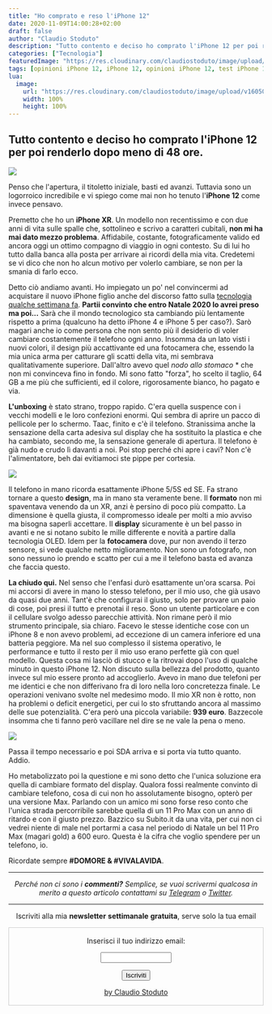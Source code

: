 ```yaml
---
title: "Ho comprato e reso l'iPhone 12"
date: 2020-11-09T14:00:28+02:00
draft: false
author: "Claudio Stoduto"
description: "Tutto contento e deciso ho comprato l'iPhone 12 per poi renderlo dopo meno di 48 ore."
categories: ["Tecnologia"]
featuredImage: "https://res.cloudinary.com/claudiostoduto/image/upload/v1605016457/x4brjvjmxmqw1nomlmq2.jpg"
tags: [opinioni iPhone 12, iPhone 12, opinioni iPhone 12, test iPhone 12, iPhone 12 Claudio Stoduto]
lua:
  image:
    url: "https://res.cloudinary.com/claudiostoduto/image/upload/v1605016457/x4brjvjmxmqw1nomlmq2.jpg"
    width: 100%
    height: 100%
---
```

## Tutto contento e deciso ho comprato l'iPhone 12 per poi renderlo dopo meno di 48 ore.

![](https://res.cloudinary.com/claudiostoduto/image/upload/v1605016403/xibgs3d16oyltcokykqi.heic)

Penso che l'apertura, il titoletto iniziale, basti ed avanzi. Tuttavia sono un logorroico incredibile e vi spiego come mai non ho tenuto l'**iPhone 12** come invece pensavo.

Premetto che ho un **iPhone XR**. Un modello non recentissimo e con due anni di vita sulle spalle che, sottolineo e scrivo a caratteri cubitali, **non mi ha mai dato mezzo problema**. Affidabile, costante, fotograficamente valido ed ancora oggi un ottimo compagno di viaggio in ogni contesto. Su di lui ho tutto dalla banca alla posta per arrivare ai ricordi della mia vita. Credetemi se vi dico che non ho alcun motivo per volerlo cambiare, se non per la smania di farlo ecco.

Detto ciò andiamo avanti. Ho impiegato un po' nel convincermi ad acquistare il nuovo iPhone figlio anche del discorso fatto sulla [tecnologia qualche settimana fa](https://claudiostoduto.com/blog/tecnologia-addio/). **Partii convinto che entro Natale 2020 lo avrei preso ma poi...** Sarà che il mondo tecnologico sta cambiando più lentamente rispetto a prima (qualcuno ha detto iPhone 4 e iPhone 5 per caso?). Sarò magari anche io come persona che non sento più il desiderio di voler cambiare costantemente il telefono ogni anno. Insomma da un lato visti i nuovi colori, il design più accattivante ed una fotocamera che, essendo la mia unica arma per catturare gli scatti della vita, mi sembrava qualitativamente superiore. Dall'altro avevo quel *nodo allo stomaco* * che non mi convinceva fino in fondo. Mi sono fatto "forza", ho scelto il taglio, 64 GB a me più che sufficienti, ed il colore, rigorosamente bianco, ho pagato e via.

**L'unboxing** è stato strano, troppo rapido. C'era quella suspence con i vecchi modelli e le loro confezioni enormi. Qui sembra di aprire un pacco di pellicole per lo schermo. Taac, finito e c'è il telefono. Stranissima anche la sensazione della carta adesiva sul display che ha sostituito la plastica e che ha cambiato, secondo me, la sensazione generale di apertura. Il telefono è già nudo e crudo lì davanti a noi. Poi stop perché chi apre i cavi? Non c'è l'alimentatore, beh dai evitiamoci ste pippe per cortesia.

![](https://res.cloudinary.com/claudiostoduto/image/upload/v1605016457/x4brjvjmxmqw1nomlmq2.jpg)

Il telefono in mano ricorda esattamente iPhone 5/5S ed SE. Fa strano tornare a questo **design**, ma in mano sta veramente bene. Il **formato** non mi spaventava venendo da un XR, anzi è persino di poco più compatto. La dimensione è quella giusta, il compromesso ideale per molti a mio avviso ma bisogna saperli accettare. Il **display** sicuramente è un bel passo in avanti e ne si notano subito le mille differente e novità a partire dalla tecnologia OLED. Idem per la **fotocamera** dove, pur non avendo il terzo sensore, si vede qualche netto miglioramento. Non sono un fotografo, non sono nessuno io prendo e scatto per cui a me il telefono basta ed avanza che faccia questo.

**La chiudo qui.** Nel senso che l'enfasi durò esattamente un'ora scarsa. Poi mi accorsi di avere in mano lo stesso telefono, per il mio uso, che già usavo da quasi due anni. Tant'è che configurai il giusto, solo per provare un paio di cose, poi presi il tutto e prenotai il reso. Sono un utente particolare e con il cellulare svolgo adesso parecchie attività. Non rimane però il mio strumento principale, sia chiaro. Facevo le stesse identiche cose con un iPhone 8 e non avevo problemi, ad eccezione di un camera inferiore ed una batteria peggiore. Ma nel suo complesso il sistema operativo, le performance e tutto il resto per il mio uso erano perfette già con quel modello. Questa cosa mi lasciò di stucco e la ritrovai dopo l'uso di qualche minuto in questo iPhone 12. Non discuto sulla bellezza del prodotto, quanto invece sul mio essere pronto ad accoglierlo. Avevo in mano due telefoni per me identici e che non differivano fra di loro nella loro concretezza finale. Le operazioni venivano svolte nel medesimo modo. Il mio XR non è rotto, non ha problemi o deficit energetici, per cui lo sto sfruttando ancora al massimo delle sue potenzialità. C'era però una piccola variabile: **939 euro**. Bazzecole insomma che ti fanno però vacillare nel dire se ne vale la pena o meno.

![](https://res.cloudinary.com/claudiostoduto/image/upload/v1605016466/i5sfz3wlbclo8s6ctjdb.jpg)

Passa il tempo necessario e poi SDA arriva e si porta via tutto quanto. Addio.

Ho metabolizzato poi la questione e mi sono detto che l'unica soluzione era quella di cambiare formato del display. Qualora fossi realmente convinto di cambiare telefono, cosa di cui non ho assolutamente bisogno, opterò per una versione Max. Parlando con un amico mi sono forse reso conto che l'unica strada percorribile sarebbe quella di un 11 Pro Max con un anno di ritardo e con il giusto prezzo. Bazzico su Subito.it da una vita, per cui non ci vedrei niente di male nel portarmi a casa nel periodo di Natale un bel 11 Pro Max (magari gold) a 600 euro. Questa è la cifra che voglio spendere per un telefono, io.

Ricordate sempre **#DOMORE & #VIVALAVIDA**.

<hr />
<p style="text-align: center;"><em>Perch&eacute; non ci sono i <strong>commenti?</strong> Semplice, se vuoi scrivermi qualcosa in merito a questo articolo contattami su&nbsp;<a href="Https://t.me/claudiostoduto">Telegram</a> o <a href="Http://www.twitter.com/claudiostoduto">Twitter</a>.</em></p>
<hr />
 
<p style="text-align: center;">Iscriviti alla mia <strong>newsletter</strong> <strong>settimanale</strong>&nbsp;<strong>gratuita</strong>, serve solo la tua email</p>

 <form style="border:1px solid #ccc;padding:3px;text-align:center;" action="https://tinyletter.com/claudiostoduto" method="post" target="popupwindow" onsubmit="window.open('https://tinyletter.com/claudiostoduto', 'popupwindow', 'scrollbars=yes,width=800,height=600');return true"><p><label for="tlemail">Inserisci il tuo indirizzo email:</label></p><p><input type="text" style="width:140px" name="email" id="tlemail" /></p><input type="hidden" value="1" name="embed"/><input type="submit" value="Iscriviti" /><p><a href="https://claudiostoduto.com" target="_blank">by Claudio Stoduto</a></p></form>